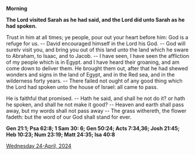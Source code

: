 **Morning**

**The Lord visited Sarah as he had said, and the Lord did unto Sarah as he had spoken.**
 
Trust in him at all times; ye people, pour out your heart before him: God is a refuge for us. -- David encouraged himself in the Lord his God. -- God will surelv visit you, and bring you out of this land unto the land which he sware to Abraham, to Isaac, and to Jacob. -- I have seen, I have seen the affliction of my people which is in Egypt. and I have heard their groaning, and am come down to deliver them. He brought them out, after that he had shewed wonders and signs in the land of Egypt, and in the Red sea, and in the wilderness forty years. -- There failed not ought of any good thing which the Lord had spoken unto the house of Israel: all came to pass.
 
He is faithful that promised. -- Hath he said, and shall he not do it? or hath he spoken, and shall he not make it good? -- Heaven and earth shall pass away, but my words shall not pass away -- The grass withereth, the flower fadeth: but the word of our God shall stand for ever.  

**Gen 21:1; Psa 62:8; 1 Sam 30: 6; Gen 50:24; Acts 7:34,36; Josh 21:45; Heb 10:23; Num 23:19; Matt 24:35; Isa 40:8**

[Wednesday 24-April, 2024](https://t.me/daily_light)
